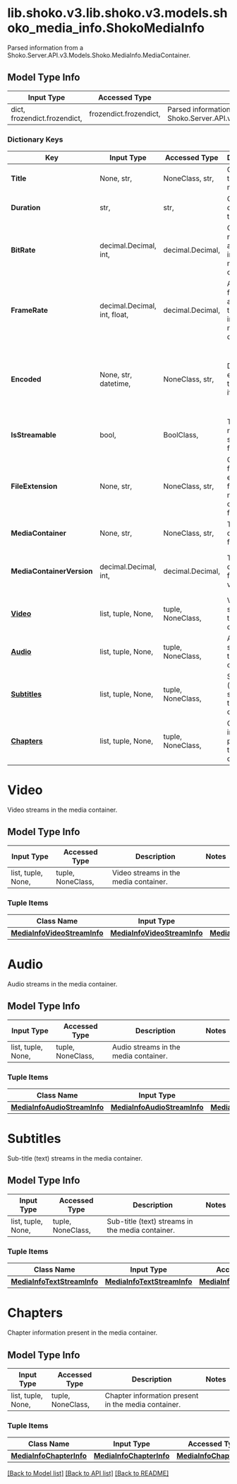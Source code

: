 # lib.shoko.v3.lib.shoko.v3.models.shoko_media_info.ShokoMediaInfo

Parsed information from a Shoko.Server.API.v3.Models.Shoko.MediaInfo.MediaContainer.

## Model Type Info
Input Type | Accessed Type | Description | Notes
------------ | ------------- | ------------- | -------------
dict, frozendict.frozendict,  | frozendict.frozendict,  | Parsed information from a Shoko.Server.API.v3.Models.Shoko.MediaInfo.MediaContainer. | 

### Dictionary Keys
Key | Input Type | Accessed Type | Description | Notes
------------ | ------------- | ------------- | ------------- | -------------
**Title** | None, str,  | NoneClass, str,  | General title for the media. | [optional] 
**Duration** | str,  | str,  | Overall duration of the media. | [optional] 
**BitRate** | decimal.Decimal, int,  | decimal.Decimal,  | Overall bit-rate across all streams in the media container. | [optional] value must be a 32 bit integer
**FrameRate** | decimal.Decimal, int, float,  | decimal.Decimal,  | Average frame-rate across all the streams in the media container. | [optional] value must be a 64 bit float
**Encoded** | None, str, datetime,  | NoneClass, str,  | Date when encoding took place, if known. | [optional] value must conform to RFC-3339 date-time
**IsStreamable** | bool,  | BoolClass,  | True if the media is streaming-friendly. | [optional] 
**FileExtension** | None, str,  | NoneClass, str,  | Common file extension for the media container format. | [optional] 
**MediaContainer** | None, str,  | NoneClass, str,  | The media container format. | [optional] 
**MediaContainerVersion** | decimal.Decimal, int,  | decimal.Decimal,  | The media container format version. | [optional] value must be a 32 bit integer
**[Video](#Video)** | list, tuple, None,  | tuple, NoneClass,  | Video streams in the media container. | [optional] 
**[Audio](#Audio)** | list, tuple, None,  | tuple, NoneClass,  | Audio streams in the media container. | [optional] 
**[Subtitles](#Subtitles)** | list, tuple, None,  | tuple, NoneClass,  | Sub-title (text) streams in the media container. | [optional] 
**[Chapters](#Chapters)** | list, tuple, None,  | tuple, NoneClass,  | Chapter information present in the media container. | [optional] 

# Video

Video streams in the media container.

## Model Type Info
Input Type | Accessed Type | Description | Notes
------------ | ------------- | ------------- | -------------
list, tuple, None,  | tuple, NoneClass,  | Video streams in the media container. | 

### Tuple Items
Class Name | Input Type | Accessed Type | Description | Notes
------------- | ------------- | ------------- | ------------- | -------------
[**MediaInfoVideoStreamInfo**](MediaInfoVideoStreamInfo.md) | [**MediaInfoVideoStreamInfo**](MediaInfoVideoStreamInfo.md) | [**MediaInfoVideoStreamInfo**](MediaInfoVideoStreamInfo.md) |  | 

# Audio

Audio streams in the media container.

## Model Type Info
Input Type | Accessed Type | Description | Notes
------------ | ------------- | ------------- | -------------
list, tuple, None,  | tuple, NoneClass,  | Audio streams in the media container. | 

### Tuple Items
Class Name | Input Type | Accessed Type | Description | Notes
------------- | ------------- | ------------- | ------------- | -------------
[**MediaInfoAudioStreamInfo**](MediaInfoAudioStreamInfo.md) | [**MediaInfoAudioStreamInfo**](MediaInfoAudioStreamInfo.md) | [**MediaInfoAudioStreamInfo**](MediaInfoAudioStreamInfo.md) |  | 

# Subtitles

Sub-title (text) streams in the media container.

## Model Type Info
Input Type | Accessed Type | Description | Notes
------------ | ------------- | ------------- | -------------
list, tuple, None,  | tuple, NoneClass,  | Sub-title (text) streams in the media container. | 

### Tuple Items
Class Name | Input Type | Accessed Type | Description | Notes
------------- | ------------- | ------------- | ------------- | -------------
[**MediaInfoTextStreamInfo**](MediaInfoTextStreamInfo.md) | [**MediaInfoTextStreamInfo**](MediaInfoTextStreamInfo.md) | [**MediaInfoTextStreamInfo**](MediaInfoTextStreamInfo.md) |  | 

# Chapters

Chapter information present in the media container.

## Model Type Info
Input Type | Accessed Type | Description | Notes
------------ | ------------- | ------------- | -------------
list, tuple, None,  | tuple, NoneClass,  | Chapter information present in the media container. | 

### Tuple Items
Class Name | Input Type | Accessed Type | Description | Notes
------------- | ------------- | ------------- | ------------- | -------------
[**MediaInfoChapterInfo**](MediaInfoChapterInfo.md) | [**MediaInfoChapterInfo**](MediaInfoChapterInfo.md) | [**MediaInfoChapterInfo**](MediaInfoChapterInfo.md) |  | 

[[Back to Model list]](../../README.md#documentation-for-models) [[Back to API list]](../../README.md#documentation-for-api-endpoints) [[Back to README]](../../README.md)

